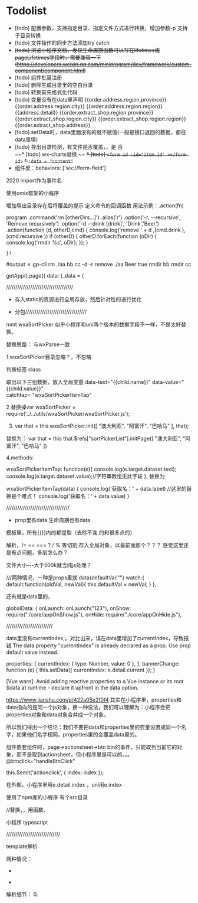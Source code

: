   
# Todolist   
* [todo] 配置参数，支持指定目录、指定文件方式进行转换，增加参数-p 支持子目录转换   
* [todo] 文件操作的同步方法添加try catch    
* ~~[todo] 浏览小程序文档，发现生命周期函数可以写在lifetimes或pageLifetimes字段时，需要兼容一下(https://developers.weixin.qq.com/miniprogram/dev/framework/custom-component/component.html)~~   
* [todo] 组件批量注册   
* [todo] 删除生成目录里的空白目录   
* [todo] 转换前先格式化代码   
* [todo] 变量没有在data里声明
  <text class="col-7">{{order.address.region.province}} {{order.address.region.city}} {{order.address.region.region}} {{address.detail}}</text>
  <text class="col-7">{{order.extract_shop.region.province}} {{order.extract_shop.region.city}} {{order.extract_shop.region.region}} {{order.extract_shop.address}}</text>
* [todo] setData时，data里面没有的就不赋值(一般是接口返回的数据，都往data里填)   
* [todo] 导出目录检测，有文件是否覆盖，，是 否   
~~* [todo] wx-charts替换   ~~
~~* [todo] ```<form-id :id="item.id" ></form-id>```~~
~~* ```:data = "content"```~~
* 组件里：behaviors: ['wx://form-field']


2020
import作为事件名



使用omix框架的小程序


增加导出目录存在后将覆盖的提示
定义命令的回调函数 用法示例：.action(fn)

program
    .command('rm <dest> [otherDirs...]')
    .alias('r')
    .option('-r, --recursive', 'Remove recursively')
    .option('-d --drink [drink]', 'Drink','Beer')
    .action(function (d, otherD,cmd) {
        console.log('remove ' + d ,(cmd.drink ),(cmd.recursive ))
        if (otherD) {
            otherD.forEach(function (oDir) {
                console.log('rmdir %s', oDir);
            });
        }

    })
#output
 ✗ gp-cli rm ./aa bb cc  -d -r
remove ./aa Beer true
rmdir bb
rmdir cc


getApp().page({
    data: (_data = {


////////////////////////////////////

* 存入static的资源进行全局存放，然后针对性的进行优化

* 分包/////////////////////////////////

mmt
wxaSortPicker  似乎小程序和uni两个版本的数据字段不一样，不是太好替换。

替换思路：
与wxParse一致

1.wxaSortPicker目录忽略？，不忽略

判断标签 class
<template name="wxaSortPickerItem">  
  <block wx:if='{{dataType == "object"}}'>
    <block wx:for="{{item.textArray}}" wx:for-item="child" wx:key="">
        <view class="wxaSortPickerItem" data-text="{{child.name}}" data-value="{{child.value}}"  catchtap= "wxaSortPickerItemTap">
          {{child.name}}       
        </view>
    </block>
  </block>
</template>

取出以下三组数据，放入全局变量
data-text="{{child.name}}" 
data-value="{{child.value}}"  
catchtap= "wxaSortPickerItemTap"

2.替换掉var wxaSortPicker = require('../../utils/wxaSortPicker/wxaSortPicker.js');

3.
    var that = this
		wxaSortPicker.init([
			"澳大利亚", "阿富汗", "巴哈马"
		], that);

替换为：
	 var that = this
	 			that.$refs["sortPickerList"].initPage([
			"澳大利亚", "阿富汗", "巴哈马"
		])

4.methods:

  wxaSortPickerItemTap: function(e){
    console.log(e.target.dataset.text);
    console.log(e.target.dataset.value);//字符串数组无此字段
  },
  替换为

wxaSortPickerItemTap(data) {
	console.log('获取名：' + data.label)  //这里的替换是个难点！
	console.log('获取名：' + data.value)
}



//////////////////////////////////



* prop里有data 生命周期也有data

模板里，所有{{}}内的都提取（去除不含.的和很多点的）
<template is="stdInfo" wx:for="{{stdInfo}}" data="{{...stdInfo[index], ...{index: index, name: item.name} }}"></template>

解析，!= == === ? / % 等切割,存入全局对象，以最前面那个？？？  感觉这里还是有点问题，多层怎么办？

<view class="i-divider i-class" :style="parse.getStyle(color,size,height)">


文件大小---大于500k就当纯js处理？


///两种情况，一种是props里就
data{defaultVal:""}
  watch:{
	  default:function(oldVal, newVal){
		  this.defaultVal = newVal;
	  }
  },

还有就是data里的，


  globalData: {
    onLaunch: onLaunch("123"),
    onShow: require("./core/appOnShow.js"),
    onHide: require("./core/appOnHide.js"),


/////////////////////////

data里没有currentIndex,，对比出来，误在data里增加了currentIndex，导致报错
The data property "currentIndex" is already declared as a prop. Use prop default value instead.

  properties: {
    currentIndex: {
      type: Number,
      value: 0
    },
  },
  bannerChange: function (e) {
    this.setData({
      currentIndex: e.detail.current
    });
  }

[Vue warn]: Avoid adding reactive properties to a Vue instance or its root $data at runtime - declare it upfront in the data option.


https://www.jianshu.com/p/422a05e2f0f4
其实在小程序里，properties和data指向的是同一个js对象，换一种说法，我们可以理解为：小程序会把properties对象和data对象合并成一个对象，

所以我们得出一个结论：我们不要把data和properties里的变量设置成同一个名字，如果他们名字相同，properties里的会覆盖data里的。



组件嵌套组件时，page->actionsheet->btn
btn的事件，只能取到当前它的对象，而不是取到actionsheet，但小程序里是可以的。。。
@btnclick="handleBtnClick"


this.$emit('actionclick', {
  index: index
});

在外部，小程序里用e.detail.index   ，uni用e.index


使用了npm库的小程序   有个src目录


//替换，，用函数、

小程序 typescript




/////////////////////////////

template解析

两种情况：
* <template is="xxx"></template>
<import src="../../resource/template/activityModule/activityModule.wxml" />
<template is="activityModule" data="{{listName:list,ImgRoot:imgroot}}" ></template>

* <template name="xxx"></template>

解析细节：
0.<template is="xxx"> 当作include标签处理
1.记录<template name="tabBar"> 
2.并且需要记录{{listName:list,ImgRoot:imgroot}}，变量的重名信息，那么...data直接不用处理了。
3.替换掉变量的重名
4.wxparse分开处理


//不支持，is不是静态的
<template is="{{ item.type }}" data="{{ item }}"/>


//这里都不需要特殊操作
<template is="bbgRuleDialog" data="{{...bbgRuleDialog}}" />
<template is="wxaSortPickerItem" data="{{item,dataType}}"/>
<template is="wxaSortPickerTemTags" data="{{wxaSortPickerData}}"/>
<template wx:if="{{setting.is_kefu==1}}" data="{{setting:setting}}" is="kefu_02"></template> 
<template data="{{...authorizeItem}}" is="pop" />


<template is="diyform" data="{{diyform:order}}"></template>
<template  data="{{leftIndex:index+1,section3Title:item.title}}" is="section3TopDescription" />
<template is="head" data="{{title: 'action-sheet'}}" /> 
<template data="{{...item,className:'huadong',canIUse:canIUse}}" is="banner" />
<template data="{{...banginfo,className:'rule data-v-f893cda0',canIUse:canIUse}}" is="navigatorfuli" />
<template data="{{...kaipinglist,className:'ad-content',canIUse:canIUse}}" is="navigator" />
<template data="{{type:'detail',isEnd:false,time:[day,hour,minute,seconds],infos:infos}}" is="activity" />
<template data="{{type:isShowPH?'ph':'list',infos:item}}" is="activity" />
<template is="activityModule" data="{{listName:list,ImgRoot:imgroot}}"></template>
<template is="head" data="{{title: 'open/get/Setting'}}" />


item.type
...bbgRuleDialog

item,dataType

setting:setting

title: 'open/get/Setting'

diyform:order

listName:list,ImgRoot:imgroot


/\w+:.*?,|\w+:.*?$/
type:isShowPH?'ph':'list',infos:item
type:isShowPH?'ph':'list',infos:item?1:2,index:111,ac:"ccc"

type:'detail',isEnd:false,time:[day,hour,minute,seconds],infos:infos

...kaipinglist,className:'ad-content',canIUse:canIUse

leftIndex:index+1,section3Title:item.title


...stdInfo[index], ...{index: index, name: item.name}

/\.\.\.\w.*?,|\.\.\.\w.*?$/
/\.\.\.{.*?}/  --> {$1}


////////////////////////////////////
第一步：
/\.\.\.{.*?}/  --> {$1}
2.
/\.\.\.\w.*?,|\.\.\.\w.*?$/  -->解析

3.
/\w+:.*?,|\w+:.*?$/  拆分

三元表达式拆分？

